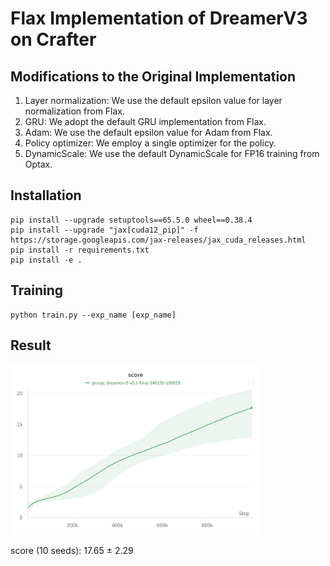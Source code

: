 # Flax Implementation of DreamerV3 on Crafter

## Modifications to the Original Implementation

1. Layer normalization: We use the default epsilon value for layer normalization from Flax.
2. GRU: We adopt the default GRU implementation from Flax.
3. Adam: We use the default epsilon value for Adam from Flax. 
4. Policy optimizer: We employ a single optimizer for the policy.
5. DynamicScale: We use the default DynamicScale for FP16 training from Optax.

## Installation
```
pip install --upgrade setuptools==65.5.0 wheel==0.38.4
pip install --upgrade "jax[cuda12_pip]" -f https://storage.googleapis.com/jax-releases/jax_cuda_releases.html
pip install -r requirements.txt
pip install -e .
```

## Training
```
python train.py --exp_name [exp_name]
```

## Result

<img src="figures/score.png" width="400">

score (10 seeds): 17.65 ± 2.29